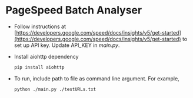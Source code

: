 # PageSpeed Batch Analyser

- Follow instructions at [https://developers.google.com/speed/docs/insights/v5/get-started](https://developers.google.com/speed/docs/insights/v5/get-started) to set up API key. Update API_KEY in *main.py*.
- Install aiohttp dependency

    ```bash
    pip install aiohttp
    ```

- To run, include path to file as command line argument. For example,

    ```bash
    python ./main.py ./testURLs.txt
    ```